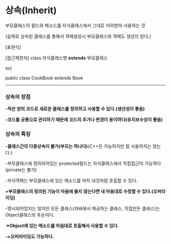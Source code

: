 # 상속(Inherit)

부모클래스의 필드와 메소드를 자식클래스에서 그대로 이어받아 사용하는 것

(실제로 상속된 클래스를 통해서 객체생성시 부모클래스와 객체도 생성이 된다.)

[표현식]

[접근제한자] class 자식클래스명 **extends** 부모클래스

ex)

public class CookBook extends Book

---

### 상속의 장점

**-적은 양의 코드로 새로운 클래스를 정의하고 사용할 수 있다.(생산성이 좋음)**

**-코드를 공통으로 관리하기 때문에 코드의 추가나 변경이 용이하다(유지보수성이 좋음)**
	  
### 상속의 특징

**-클래스간의 다중상속이 불가(부모는 하나다)**(C++은 가능하지만 잘 사용하지는 않는다.)

-부모클래스에 정의되어있는 protected필드는 자식클래스에서 직접접근이 가능하다(private는 불가)

-자식객체는 부모클래스에 있는 메소드를 마치 내것처럼 호출할 수 있다.

**+부모클래스의 정의된 기능이 마음에 들지 않는다면 내 마음대로 수정할 수 있다.(오버라이딩)**

-명시되어있지는 않지만 모든 클래스(자바에서 제공하는 클래스, 직접만든 클래스)는 Object클래스의 후손이다. 

**->Object에 있는 메소드를 마음대로 호출해서 사용할 수 있다.**

**->오버라이딩도 가능하다.**
